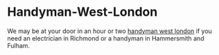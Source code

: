 # Handyman-West-London
We may be at your door in an hour or two <a href="https://onegoodhandyman.co.uk/west-london/">handyman west london</a> if you need an electrician in Richmond or a handyman in Hammersmith and Fulham.
